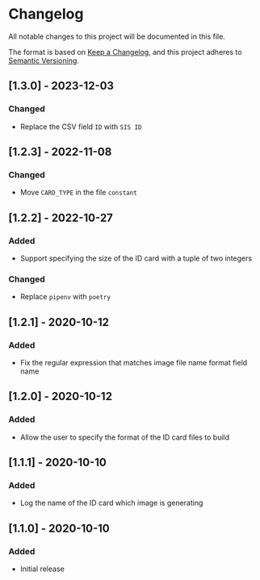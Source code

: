 # Changelog

All notable changes to this project will be documented in this file.

The format is based on [Keep a Changelog](https://keepachangelog.com/en/1.0.0/),
and this project adheres to [Semantic Versioning](https://semver.org/spec/v2.0.0.html).

## [1.3.0] - 2023-12-03
### Changed
- Replace the CSV field `ID` with `SIS ID`

## [1.2.3] - 2022-11-08
### Changed
- Move `CARD_TYPE` in the file `constant`

## [1.2.2] - 2022-10-27
### Added
- Support specifying the size of the ID card with a tuple of two integers
### Changed
- Replace `pipenv` with `poetry`

## [1.2.1] - 2020-10-12
### Added
- Fix the regular expression that matches image file name format field name

## [1.2.0] - 2020-10-12
### Added
- Allow the user to specify the format of the ID card files to build

## [1.1.1] - 2020-10-10
### Added
- Log the name of the ID card which image is generating

## [1.1.0] - 2020-10-10
### Added
- Initial release
